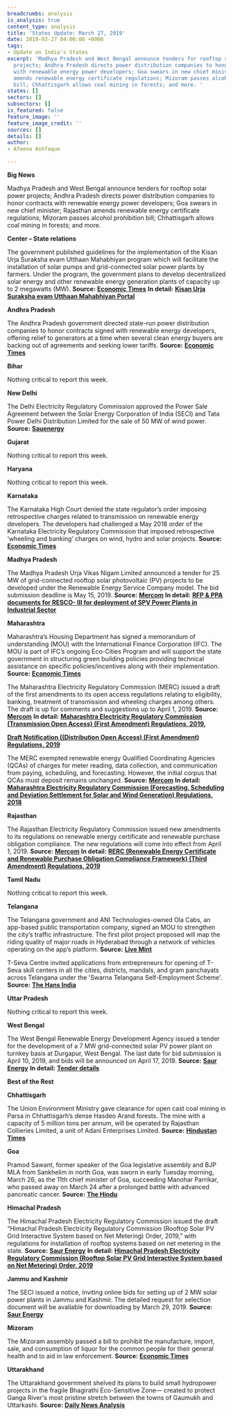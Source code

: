 ```yaml
---
breadcrumbs: analysis
is_analysis: true
content_type: analysis
title: 'States Update: March 27, 2019'
date: 2019-03-27 04:00:00 +0000
tags:
- Update on India's States
excerpt: 'Madhya Pradesh and West Bengal announce tenders for rooftop solar power
  projects; Andhra Pradesh directs power distribution companies to honor contracts
  with renewable energy power developers; Goa swears in new chief minister; Rajasthan
  amends renewable energy certificate regulations; Mizoram passes alcohol prohibition
  bill; Chhattisgarh allows coal mining in forests; and more. '
states: []
sectors: []
subsectors: []
is_featured: false
feature_image: ''
feature_image_credit: ''
sources: []
details: []
author:
- Afeena Ashfaque

---
```

**Big News**

Madhya Pradesh and West Bengal announce tenders for rooftop solar power projects; Andhra Pradesh directs power distribution companies to honor contracts with renewable energy power developers; Goa swears in new chief minister; Rajasthan amends renewable energy certificate regulations; Mizoram passes alcohol prohibition bill; Chhattisgarh allows coal mining in forests; and more.

**Center – State relations**

The government published guidelines for the implementation of the Kisan Urja Suraksha evam Utthaan Mahabhiyan program which will facilitate the installation of solar pumps and grid-connected solar power plants by farmers. Under the program, the government plans to develop decentralized solar energy and other renewable energy generation plants of capacity up to 2 megawatts (MW). **Source:** [**Economic Times**](https://energy.economictimes.indiatimes.com/news/renewable/kusum-scheme-for-solar-uptake-by-farmers-a-fineprint/68514675) **In detail:** [**Kisan Urja Suraksha evam Utthaan Mahabhiyan Portal**](https://kusum.online/)

**Andhra Pradesh**

The Andhra Pradesh government directed state-run power distribution companies to honor contracts signed with renewable energy developers, offering relief to generators at a time when several clean energy buyers are backing out of agreements and seeking lower tariffs. **Source:** [**Economic Times**](https://economictimes.indiatimes.com/industry/energy/power/andhra-pradesh-asks-power-discoms-not-to-back-out-of-green-power-purchase-agreements/articleshow/68506403.cms)

**Bihar**

Nothing critical to report this week.

**New Delhi**

The Delhi Electricity Regulatory Commission approved the Power Sale Agreement between the Solar Energy Corporation of India (SECI) and Tata Power Delhi Distribution Limited for the sale of 50 MW of wind power. **Source:** [**Sauenergy**](https://www.saurenergy.com/solar-energy-news/derc-psa-seci-tata-power-ddl-sale-50-mw-wind-power)

**Gujarat**

Nothing critical to report this week.

**Haryana**

Nothing critical to report this week.

**Karnataka**

The Karnataka High Court denied the state regulator’s order imposing retrospective charges related to transmission on renewable energy developers. The developers had challenged a May 2018 order of the Karnataka Electricity Regulatory Commission that imposed retrospective ‘wheeling and banking’ charges on wind, hydro and solar projects. **Source:** [**Economic Times**](https://economictimes.indiatimes.com/industry/energy/karnataka-high-court-offers-relief-to-renewable-energy-companies/articleshow/68455737.cms)

**Madhya Pradesh**

The Madhya Pradesh Urja Vikas Nigam Limited announced a tender for 25 MW of grid-connected rooftop solar photovoltaic (PV) projects to be developed under the Renewable Energy Service Company model. The bid submission deadline is May 15, 2019. **Source:** [**Mercom**](https://mercomindia.com/madhya-pradesh-resco-tender-25-mw-rooftop-solar/) **In detail:** [**RFP & PPA documents for RESCO- III for deployment of SPV Power Plants in Industrial Sector**](http://www.mprenewable.nic.in/uploads/RfP_&_PPA.pdf)

**Maharashtra**

Maharashtra’s Housing Department has signed a memorandum of understanding (MOU) with the International Finance Corporation (IFC). The MOU is part of IFC’s ongoing Eco-Cities Program and will support the state government in structuring green building policies providing technical assistance on specific policies/incentives along with their implementation. **Source:** [**Economic Times**](https://economictimes.indiatimes.com/industry/services/property-/-cstruction/maharashtra-government-moves-one-step-further-on-green-housing-signs-mou-with-ifc/articleshow/68495762.cms)

The Maharashtra Electricity Regulatory Commission (MERC) issued a draft of the first amendments to its open access regulations relating to eligibility, banking, treatment of transmission and wheeling charges among others. The draft is up for comments and suggestions up to April 1, 2019. **Source:** [**Mercom**](https://mercomindia.com/maharashtra-draft-first-amendment-open-access/) **In detail:** [**Maharashtra Electricity Regulatory Commission (Transmission Open Access) (First Amendment) Regulations, 2019**](http://www.mercindia.org.in/pdf/Order%2058%2042/Draft_TOA_First%20Amendment_Regulations_2019.pdf)**,**

[**Draft Notification ((Distribution Open Access) (First Amendment) Regulations, 2019**](http://www.mercindia.org.in/pdf/Order%2058%2042/Draft_DOA_First%20Amendment_Regulations_2019-Marathi.pdf)

The MERC exempted renewable energy Qualified Coordinating Agencies (QCAs) of charges for meter reading, data collection, and communication from paying, scheduling, and forecasting. However, the initial corpus that QCAs must deposit remains unchanged. **Source:** [**Mercom**](https://mercomindia.com/maharashtra-draft-first-amendment-open-access/) **In detail:** [**Maharashtra Electricity Regulatory Commission (Forecasting, Scheduling and Deviation Settlement for Solar and Wind Generation) Regulations, 2018**](http://www.mercindia.org.in/pdf/Order%2058%2042/Notified_F%20&S%20%20Regulations_2018.pdf)

**Rajasthan**

The Rajasthan Electricity Regulatory Commission issued new amendments to its regulations on renewable energy certificate and renewable purchase obligation compliance. The new regulations will come into effect from April 1, 2019. **Source:** [**Mercom**](https://mercomindia.com/rajasthan-amends-regulations-rec-and-rpo/) **In detail:** [**RERC (Renewable Energy Certificate and Renewable Purchase Obligation Compliance Framework) (Third Amendment) Regulations, 2019**](http://rerc.rajasthan.gov.in/Orders/Order540.pdf)

**Tamil Nadu**

Nothing critical to report this week.

**Telangana**

The Telangana government and ANI Technologies-owned Ola Cabs, an app-based public transportation company, signed an MOU to strengthen the city’s traffic infrastructure. The first pilot project proposed will map the riding quality of major roads in Hyderabad through a network of vehicles operating on the app’s platform. **Source:** [**Live Mint**](https://www.livemint.com/news/india/telangana-govt-ola-sign-mou-to-strengthen-hyderabad-s-traffic-infrastructure-1552920890869.html)

T-Seva Centre invited applications from entrepreneurs for opening of T-Seva skill centers in all the cities, districts, mandals, and gram panchayats across Telangana under the 'Swarna Telangana Self-Employment Scheme'. **Source:** [**The Hans India**](https://www.thehansindia.com/news/cities/hyderabad/t-seva-skill-centers-to-be-opened-across-telangana-state-515022)

**Uttar Pradesh**

Nothing critical to report this week.

**West Bengal**

The West Bengal Renewable Energy Development Agency issued a tender for the development of a 7 MW grid-connected solar PV power plant on turnkey basis at Durgapur, West Bengal. The last date for bid submission is April 10, 2019, and bids will be announced on April 17, 2019. **Source:** [**Saur Energy**](https://www.saurenergy.com/solar-energy-news/west-bengal-tender-7-mw-solar-durgapur) **In detail:** [**Tender details**](http://www.wbreda.org/wp-content/uploads/2019/03/NIT.pdf)

**Best of the Rest**

**Chhattisgarh**

The Union Environment Ministry gave clearance for open cast coal mining in Parsa in Chhattisgarh’s dense Hasdeo Arand forests. The mine with a capacity of 5 million tons per annum, will be operated by Rajasthan Collieries Limited, a unit of Adani Enterprises Limited. **Source:** [**Hindustan Times**](https://www.hindustantimes.com/india-news/centre-s-nod-for-mining-in-170khectares-of-forest/story-F60Pb7W8ybegHntaQ9YBwK.html)

**Goa**

Pramod Sawant, former speaker of the Goa legislative assembly and BJP MLA from Sankhelim in north Goa, was sworn in early Tuesday morning, March 26, as the 11th chief minister of Goa, succeeding Manohar Parrikar, who passed away on March 24 after a prolonged battle with advanced pancreatic cancer. **Source:** [**The Hindu**](https://www.thehindu.com/news/national/pramod-sawant-sworn-in-as-goa-chief-minister/article26575675.ece)

**Himachal Pradesh**

The Himachal Pradesh Electricity Regulatory Commission issued the draft “Himachal Pradesh Electricity Regulatory Commission (Rooftop Solar PV Grid Interactive System based on Net Metering) Order, 2019,” with regulations for installation of rooftop systems based on net metering in the state. **Source:** [**Saur Energy**](https://www.saurenergy.com/solar-energy-news/himachal-draft-order-rooftop-solar-net-metering) **In detail:** [**Himachal Pradesh Electricity Regulatory Commission (Rooftop Solar PV Grid Interactive System based on Net Metering) Order, 2019**](http://new1.hperc.org/File1/dordersolarpv19.pdf)

**Jammu and Kashmir**

The SECI issued a notice, inviting online bids for setting up of 2 MW solar power plants in Jammu and Kashmir. The detailed request for selection document will be available for downloading by March 29, 2019. **Source:** [**Saur Energy**](https://www.saurenergy.com/solar-energy-news/seci-2-mw-solar-army-posts-jk)

**Mizoram**

The Mizoram assembly passed a bill to prohibit the manufacture, import, sale, and consumption of liquor for the common people for their general health and to aid in law enforcement. **Source:** [**Economic Times**](https://economictimes.indiatimes.com/news/politics-and-nation/bill-passed-to-bring-back-total-prohibition-in-mizoram/articleshow/68512060.cms)

**Uttarakhand**

The Uttarakhand government shelved its plans to build small hydropower projects in the fragile Bhagirathi Eco-Sensitive Zone— created to protect Ganga River's most pristine stretch between the towns of Gaumukh and Uttarkashi. **Source:** [**Daily News Analysis**](https://www.dnaindia.com/india/report-uttarakhand-shelves-hydropower-plans-on-eco-sensitive-bhagirathi-2731851)
